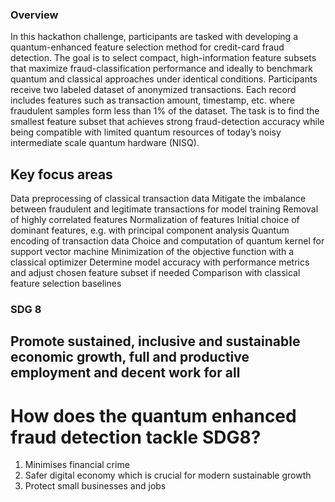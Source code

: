 ### Overview 
In this hackathon challenge, participants are tasked with developing a quantum-enhanced feature selection
method for credit-card fraud detection. The goal is to select compact, high-information feature subsets that
maximize fraud-classification performance and ideally to benchmark quantum and classical approaches under
identical conditions. Participants receive two labeled dataset of anonymized transactions. Each record includes
features such as transaction amount, timestamp, etc. where fraudulent samples form less than 1% of the dataset.
The task is to find the smallest feature subset that achieves strong fraud-detection accuracy while being
compatible with limited quantum resources of today’s noisy intermediate scale quantum hardware (NISQ).

## Key focus areas 
Data preprocessing of classical transaction data
Mitigate the imbalance between fraudulent and legitimate transactions for model training
Removal of highly correlated features
Normalization of features
Initial choice of dominant features, e.g. with principal component analysis
Quantum encoding of transaction data
Choice and computation of quantum kernel for support vector machine
Minimization of the objective function with a classical optimizer
Determine model accuracy with performance metrics and adjust chosen feature subset if needed
Comparison with classical feature selection baselines


### SDG 8
## Promote sustained, inclusive and sustainable economic growth, full and productive employment and decent work for all

# How does the quantum enhanced fraud detection tackle SDG8?
1. Minimises financial crime 
2. Safer digital economy which is crucial for modern sustainable growth 
3. Protect small businesses and jobs 